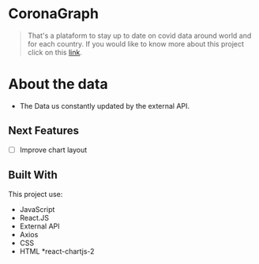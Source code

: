 # CoronaGraph
> That's a plataform to stay up to date on covid data around world and for each country.
If you would like to know more about this project click on this [link](https://www.coronagraph.tk/).

# About the data
* The Data us constantly updated by the external API.

## Next Features
- [ ] Improve chart layout

## Built With
This project use:
* JavaScript
* React.JS
* External API
* Axios
* CSS
* HTML
*react-chartjs-2

